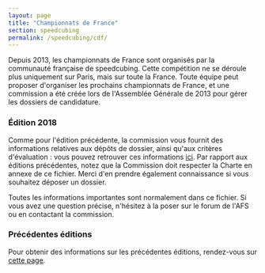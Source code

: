 ```yaml
---
layout: page
title: "Championnats de France"
section: speedcubing
permalink: /speedcubing/cdf/
---
```

Depuis 2013, les championnats de France sont organisés par la communauté française de speedcubing. Cette compétition ne se déroule plus uniquement sur Paris, mais sur toute la France. Toute équipe peut proposer d'organiser les prochains championnats de France, et une commission a été créée lors de l'Assemblée Générale de 2013 pour gérer les dossiers de candidature.

### Édition 2018

Comme pour l'édition précédente, la commission vous fournit des informations relatives aux dépôts de dossier, ainsi qu'aux critères d'évaluation : vous pouvez retrouver ces informations [ici]({{site.baseurl}}/uploads/CommissionCDF2018.pdf). Par rapport aux éditions précédentes, notez que la Commission doit respecter la Charte en annexe de ce fichier. Merci d'en prendre également connaissance si vous souhaitez déposer un dossier.

Toutes les informations importantes sont normalement dans ce fichier. Si vous avez une question précise, n'hésitez à la poser sur le forum de l'AFS ou en contactant la commission.

### Précédentes éditions
Pour obtenir des informations sur les précédentes éditions, rendez-vous sur [cette page]({{site.baseurl}}/speedcubing/cdf_historique/).


